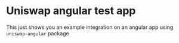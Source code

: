 # Uniswap angular test app

This just shows you an example integration on an angular app using `uniswap-angular` package
